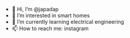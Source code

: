 - 👋 Hi, I’m @japadap
- 👀 I’m interested in smart homes
- 🌱 I’m currently learning electrical engineering
- 📫 How to reach me: instagram

<!---
